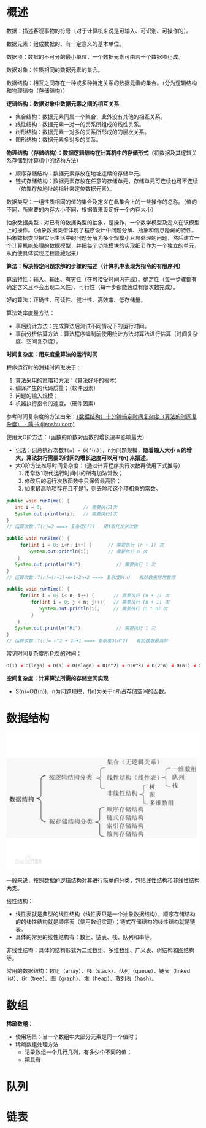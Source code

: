 # 概述

数据：描述客观事物的符号（对于计算机来说是可输入、可识别、可操作的）。

数据元素：组成数据的、有一定意义的基本单位。

数据项：数据的不可分的最小单位，一个数据元素可由若干个数据项组成。

数据对象：性质相同的数据元素的集合。

数据结构：相互之间存在一种或多种特定关系的数据元素的集合。（分为逻辑结构和物理结构（存储结构））

**逻辑结构：数据对象中数据元素之间的相互关系**

- 集合结构：数据元素同属一个集合，此外没有其他的相互关系。
- 线性结构：数据元素一对一的关系所组成的线性关系。
- 树形结构：数据元素一对多的关系所形成的的层次关系。
- 图形结构：数据元素多对多的关系。

**物理结构（存储结构）：数据逻辑结构在计算机中的存储形式**（将数据及其逻辑关系存储到计算机中的结构方法）

- 顺序存储结构：数据元素存放在地址连续的存储单元。
- 链式存储结构：数据元素存放在任意的存储单元，存储单元可连续也可不连续（依靠存放地址的指针来定位数据元素）。

数据类型：一组性质相同的值的集合及定义在此集合上的一些操作的总称。（值的不同，所需要的内存大小不同，根据值来设定好一个内存大小）

抽象数据类型：对已有的数据类型的抽象，是操作，一个数学模型及定义在该模型上的操作。（抽象数据类型体现了程序设计中问题分解、抽象和信息隐藏的特性。抽象数据类型把实际生活中的问题分解为多个规模小且易处理的问题，然后建立一个计算机能处理的数据模型，并把每个功能模块的实现细节作为一个独立的单元，从而使具体实现过程隐藏起来）

**算法：解决特定问题求解的步骤的描述（计算机中表现为指令的有限序列）**

算法特性：输入、输出、有穷性（在可接受时间内完成）、确定性（每一步骤都有确定含义且不会出现二义性）、可行性（每一步都能通过有限次数完成）。

好的算法：正确性、可读性、健壮性、高效率、低存储量。

算法效率度量方法：

- 事后统计方法：完成算法后测试不同情况下的运行时间。
- 事前分析估算方法：算法程序编制前使用统计方法对算法进行估算（时间复杂度、空间复杂度）。

**时间复杂度：用来度量算法的运行时间**

程序运行时的消耗时间取决于：

1. 算法采用的策略和方法；（算法好坏的根本）
2. 编译产生的代码质量；（软件因素）
3. 问题的输入规模；
4. 机器执行指令的速度。（硬件因素）

参考时间复杂度的方法由来：[（数据结构）十分钟搞定时间复杂度（算法的时间复杂度） - 简书 (jianshu.com)](https://www.jianshu.com/p/f4cca5ce055a)

使用大O阶方法：（函数的阶数对函数的增长速率影响最大）

- 记法：记总执行次数`T(n) = O(f(n))`，n为问题规模，**随着输入大小 n 的增大，算法执行需要的时间的增长速度可以用 f(n) 来描述**。
- 大O阶方法推导时间复杂度：（通过计算程序执行次数再使用下式推导）
  1. 用常数1取代运行时间中的所有加法常数；
  2. 修改后的运行次数函数中只保留最高阶；
  3. 如果最高阶项存在且不是1，则去除和这个项相乘的常数。

```java
public void runTime() {
   int i = 0;               // 需要执行1次
   System.out.println(i);   // 需要执行1次
}
// 运算次数：T(n)=2 ===> 复杂度O(1)   用1取代加法次数
```

```java
public void runTime() {
     for(int i = 0; i<n; i++) {      // 需要执行 (n + 1) 次
        System.out.println(i);       // 需要执行 n 次
    }
   System.out.println("Hi");            // 需要执行 1 次
} 
// 运算次数：T(n)=(n+1)+n+1=2n+2 ===> 复杂度O(n)   有阶数去除常数项
```

```java
public void runTime() {
     for(int i = 0; i< n; i++) {       // 需要执行 (n + 1) 次
         for(int i = 0; j < n; j++){   // 需要执行 (n + 1) 次
         	System.out.println(i);     // 需要执行（n * n）次
         }
    }
   System.out.println("Hi");            // 需要执行 1 次
} 
// 运算次数：T(n)= n^2 + 2n+1 ===> 复杂度O(n^2)   有阶数取最高阶
```

常见时间复杂度所耗费的时间：

```xml
O(1) < O(logn) < O(n) < O(nlogn) < O(n^2) < O(n^3) < O(2^n) < O(n!) < O(n^n) 
```

**空间复杂度：计算算法所需的存储空间实现**

- S(n)=O(f(n))，n为问题规模，f(n)为关于n所占存储空间的函数。

# 数据结构

![](img/type.png)

一般来说，按照数据的逻辑结构对其进行简单的分类，包括线性结构和非线性结构两类。

线性结构：

- 线性表就是典型的线性结构（线性表只是一个抽象数据结构），顺序存储结构的的线性结构就是顺序表（使用数组实现）；链式存储结构的线性结构就是链表。
- 具体的常见的线性结构有：数组、链表、栈、队列和串等。

非线性结构：具体的结构形式为二维数组、多维数组、广义表、树结构和图结构等。

常用的数据结构：数组（array）、栈（stack）、队列（queue）、链表（linked list）、树（tree）、图（graph）、堆（heap）、散列表（hash）。

# 数组

**稀疏数组：**

- 使用场景：当一个数组中大部分元素是同一个值时；
- 稀疏数组处理方法：
  - 记录数组一个几行几列，有多少个不同的值；
  - 把具有



# 队列



# 链表















